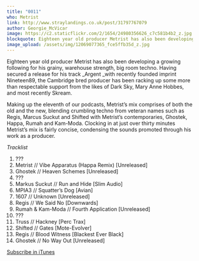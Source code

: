 ```yaml
---
title: "0011"
who: Metrist
link: http://www.straylandings.co.uk/post/31797767079
author: Georgie_McVicar
image: https://c2.staticflickr.com/2/1654/24980356626_c7c581b4b2_z.jpg
blockquote: Eighteen year old producer Metrist has also been developing a growing following for his grainy, warehouse strength, big room techno. Having secured a release for his track _Argent _with recently founded imprint Nineteen89, the Cambridge bred producer has been racking up some more than respectable support from the likes of Dark Sky, Mary Anne Hobbes, and most recently Skream.
image_upload: /assets/img/12069077365_fce5ffb35d_z.jpg
---
```


Eighteen year old producer Metrist has also been developing a growing following for his grainy, warehouse strength, big room techno. Having secured a release for his track _Argent _with recently founded imprint Nineteen89, the Cambridge bred producer has been racking up some more than respectable support from the likes of Dark Sky, Mary Anne Hobbes, and most recently Skream.

Making up the eleventh of our podcasts, Metrist’s mix comprises of both the old and the new, blending crumbling techno from veteran names such as Regis, Marcus Suckut and Shifted with Metrist’s contemporaries, Ghostek, Happa, Rumah and Kam-Moda. Clocking in at just over thirty minutes Metrist’s mix is fairly concise, condensing the sounds promoted through his work as a producer.

_Tracklist_

  1. ??? 
  2. Metrist // Vibe Apparatus (Happa Remix) [Unreleased]
  3. Ghostek // Heaven Schemes [Unreleased]
  4. ???
  5. Markus Suckut // Run and Hide [Slim Audio]
  6. MPIA3 // Squatter’s Dog [Avian]
  7. 1607 // Unknown [Unreleased]
  8. Regis // We Said No [Downwards]
  9. Rumah & Kam-Moda // Fourth Application [Unreleased]
  10. ??? 
  11. Truss // Hackney [Perc Trax]
  12. Shifted // Gates [Mote-Evolver]
  13. Regis // Blood Witness [Blackest Ever Black]
  14. Ghostek // No Way Out [Unreleased]

[Subscribe in iTunes](itpc://straylandings.jellycast.com/podcast/feed/2)